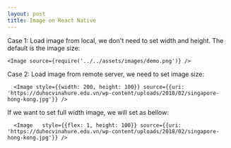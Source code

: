 ```yaml
---
layout: post
title: Image on React Native
---
```


Case 1: Load image from local, we don't need to set width and height. The default is the image size:

```
<Image source={require('../../assets/images/demo.png')} />                 
```

Case 2: Load image from remote server, we need to set image size:

```
  <Image style={{width: 200, height: 100}} source={{uri: 'https://duhocvinahure.edu.vn/wp-content/uploads/2018/02/singapore-hong-kong.jpg'}} />
```

If we want to set full width image, we will set as bellow: 

```
  <Image   style={{flex: 1, height: 100}} source={{uri: 'https://duhocvinahure.edu.vn/wp-content/uploads/2018/02/singapore-hong-kong.jpg'}} />
```
